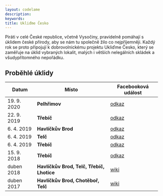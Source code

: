```yaml
---
layout: codelame
description:
keywords:
title: Ukliďme Česko
---
```


Piráti v celé České republice, včetně Vysočiny, pravidelně pomáhají s úklidem české přírody, aby se nám tu společně žilo co nejpříjemněji. Každý rok se proto připojují k dobrovolnickému projektu Ukliďme Česko, který se zaměřuje na úklid vybraných lokalit, malých i větších nelegálních skládek a všudypřítomného nepořádku.

## Proběhlé úklidy

| Datum        | Místo                                     | Facebooková událost                                           |
|--------------|-------------------------------------------|---------------------------------------------------------------|
| 19. 9. 2020  | **Pelhřimov**                             | [odkaz](https://www.facebook.com/events/450553255900706/)     |
| 22. 9. 2019  | **Třebíč**                                | [odkaz](https://www.facebook.com/events/520953695116421/)     |
| 6. 4. 2019   | **Havlíčkův Brod**                        | [odkaz](https://www.facebook.com/events/566431393834338/)     |
| 6. 4. 2019   | **Telč**                                  | [odkaz](https://www.facebook.com/events/817292845277928/)     |
| 6. 4. 2019   | **Třebíč**                                | [odkaz](https://www.facebook.com/events/2267178543609498/)    |
| 15. 9. 2018  | **Třebíč**                                | [odkaz](https://www.facebook.com/events/515661115549145/)     |
| duben 2018   | **Havlíčkův Brod, Telč, Třebíč, Lhotice** | [wiki](https://wiki.pirati.cz/regiony/vysocina/tiskove-zpravy/uklidme_cesko)    |
| duben 2017   | **Havlíčkův Brod, Chotěboř, Telč**        | [wiki](https://wiki.pirati.cz/regiony/vysocina/tiskove-zpravy/pirati_uklidili_jsme_v_okoli_havlickova_brodu_chotebore_a_telce)    |
